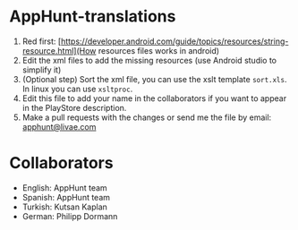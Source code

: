 # AppHunt-translations

1. Red first: [https://developer.android.com/guide/topics/resources/string-resource.html](How resources files works in android)
2. Edit the xml files to add the missing resources (use Android studio to simplify it)
3. (Optional step) Sort the xml file, you can use the xslt template `sort.xls`. In linux you can use `xsltproc`.
4. Edit this file to add your name in the collaborators if you want to appear in the PlayStore description.
5. Make a pull requests with the changes or send me the file by email: apphunt@livae.com

# Collaborators

- English: AppHunt team
- Spanish: AppHunt team
- Turkish:  Kutsan Kaplan
- German: Philipp Dormann